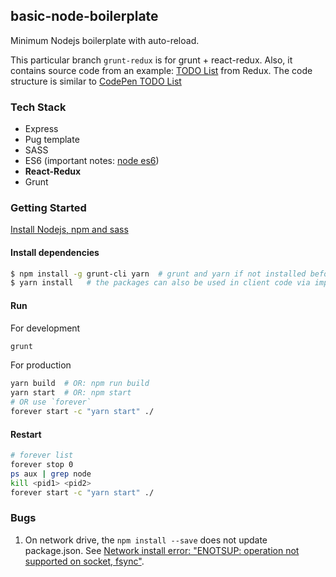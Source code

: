 ## basic-node-boilerplate
Minimum Nodejs boilerplate with auto-reload.

This particular branch `grunt-redux` is for grunt + react-redux. Also, it contains source code from an example: [TODO List](https://redux.js.org/basics/exampletodolist) from Redux. The code structure is similar to [CodePen TODO List](https://codesandbox.io/s/github/reduxjs/redux/tree/master/examples/todos)

### Tech Stack
- Express
- Pug template
- SASS
- ES6 (important notes: [node es6](./docs/node-es6-notes.md))
- **React-Redux**
- Grunt

### Getting Started
[Install Nodejs, npm and sass](./docs/installation-issues.md)
#### Install dependencies
```bash
$ npm install -g grunt-cli yarn  # grunt and yarn if not installed before
$ yarn install   # the packages can also be used in client code via import
```

#### Run
For development
```sh
grunt
```
For production
```sh
yarn build  # OR: npm run build
yarn start  # OR: npm start
# OR use `forever`
forever start -c "yarn start" ./
```

#### Restart
```sh
# forever list
forever stop 0
ps aux | grep node
kill <pid1> <pid2>
forever start -c "yarn start" ./
```

### Bugs
1. On network drive, the `npm install --save` does not update package.json. See [Network install error: "ENOTSUP: operation not supported on socket, fsync"](https://github.com/npm/npm/issues/17066).
